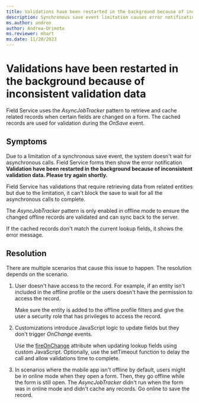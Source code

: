 ```yaml
---
title: Validations have been restarted in the background because of inconsistent validation data
description: Synchronous save event limitation causes error notification in Field Service forms.
ms.author: andreo
author: Andrea-Orimoto
ms.reviewer: mhart
ms.date: 11/20/2023
---
```


# Validations have been restarted in the background because of inconsistent validation data

Field Service uses the *AsyncJobTracker* pattern to retrieve and cache related records when certain fields are changed on a form. The cached records are used for validation during the *OnSave* event.

## Symptoms

Due to a limitation of a synchronous save event, the system doesn't wait for asynchronous calls. Field Service forms then show the error notification **Validation have been restarted in the background because of inconsistent validation data. Please try again shortly.**

Field Service has validations that require retrieving data from related entities but due to the limitation, it can't block the save to wait for all the asynchronous calls to complete.

The *AsyncJobTracker* pattern is only enabled in offline mode to ensure the changed offline records are validated and can sync back to the server.

If the cached records don't match the current lookup fields, it shows the error message.

## Resolution

There are multiple scenarios that cause this issue to happen. The resolution depends on the scenario.

1. User doesn't have access to the record. For example, if an entity isn't included in the offline profile or the users doesn't have the permission to access the record.

   Make sure the entity is added to the offline profile filters and give the user a security role that has privileges to access the record.

2. Customizations introduce JavaScript logic to update fields but they don't trigger *OnChange* events.

   Use the [fireOnChange](/powerapps/developer/model-driven-apps/clientapi/reference/attributes/fireonchange) attribute when updating lookup fields using custom JavaScript. Optionally, use the setTimeout function to delay the call and allow validations time to complete.

3. In scenarios where the mobile app isn't offline by default, users might be in online mode when they open a form. Then, they go offline while the form is still open. The *AsyncJobTracker* didn't run when the form was in online mode and didn't cache any records. Go online to save the record.